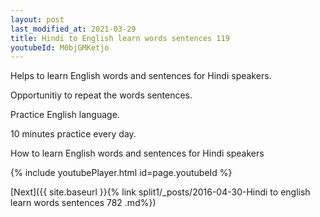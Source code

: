 ```yaml
---
layout: post
last_modified_at: 2021-03-29
title: Hindi to English learn words sentences 119 
youtubeId: M0bjGMKetjo
---
```

 
 
Helps to learn English words and sentences for Hindi speakers.

Opportunitiy to repeat the words sentences. 

Practice English language. 
 
10 minutes practice every day. 
 
How to learn English words and sentences for Hindi speakers 
 
{% include youtubePlayer.html id=page.youtubeId %}
 
 
[Next]({{ site.baseurl }}{% link  split1/_posts/2016-04-30-Hindi to english learn words sentences 782 .md%})
 
